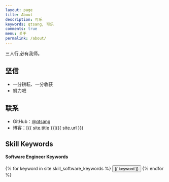 ```yaml
---
layout: page
title: About
description: 可乐
keywords: qtsang, 可乐
comments: true
menu: 关于
permalink: /about/
---
```


三人行,必有我师。

## 坚信

* 一分耕耘、一分收获
* 努力吧

## 联系

* GitHub：[@qtsang](https://github.com/qtsang)
* 博客：[{{ site.title }}]({{ site.url }})

## Skill Keywords

#### Software Engineer Keywords
<div class="btn-inline">
    {% for keyword in site.skill_software_keywords %}
    <button class="btn btn-outline" type="button">{{ keyword }}</button>
    {% endfor %}
</div>

